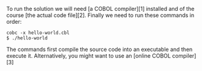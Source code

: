 To run the solution we will need [a COBOL compiler][1] installed and of the course [the actual code file][2].
Finally we need to run these commands in order:

```console
cobc -x hello-world.cbl
$ ./hello-world
```
The commands first compile the source code into an executable and then execute it.
Alternatively, you might want to use an [online COBOL compiler][3]
